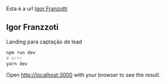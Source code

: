 Esta é a url [Igor Franzotti](https://igorfranzotti.com.br/)

## Igor Franzzoti

Landing para captação de lead

```bash
npm run dev
# orrr
yarn dev
```

Open [http://localhost:3000](http://localhost:3000) with your browser to see the result.
